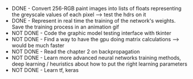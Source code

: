 * DONE - Convert 256-RGB paint images into lists of floats representing the greyscale values of each pixel --> test the hdrs on it
* DONE - Represent in real time the training of the network's weights. Save the training process in an animation gif
* NOT DONE - Code the graphic model testing interface with tkinter            
* NOT DONE - Find a way to have the gpu doing matrix calculations --> would be much faster
* NOT DONE - Read the chapter 2 on backpropagation
* NOT DONE - Learn more advanced neural networks training methods, deep learning / heuristics about how to put the right learning parameters
* NOT DONE - Learn tf, keras
    
